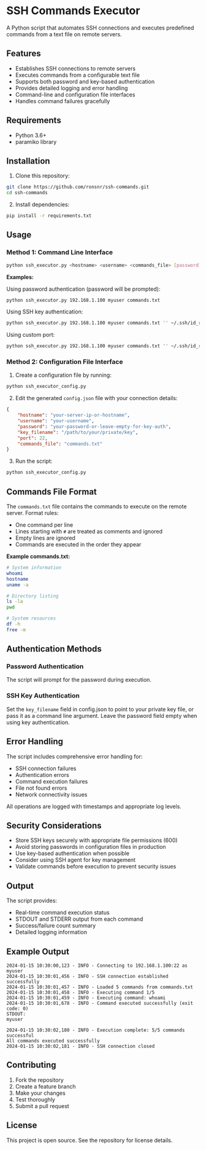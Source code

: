 # SSH Commands Executor

A Python script that automates SSH connections and executes predefined commands from a text file on remote servers.

## Features

- Establishes SSH connections to remote servers
- Executes commands from a configurable text file
- Supports both password and key-based authentication
- Provides detailed logging and error handling
- Command-line and configuration file interfaces
- Handles command failures gracefully

## Requirements

- Python 3.6+
- paramiko library

## Installation

1. Clone this repository:
```bash
git clone https://github.com/ronsnr/ssh-commands.git
cd ssh-commands
```

2. Install dependencies:
```bash
pip install -r requirements.txt
```

## Usage

### Method 1: Command Line Interface

```bash
python ssh_executor.py <hostname> <username> <commands_file> [password] [key_file] [port]
```

**Examples:**

Using password authentication (password will be prompted):
```bash
python ssh_executor.py 192.168.1.100 myuser commands.txt
```

Using SSH key authentication:
```bash
python ssh_executor.py 192.168.1.100 myuser commands.txt '' ~/.ssh/id_rsa
```

Using custom port:
```bash
python ssh_executor.py 192.168.1.100 myuser commands.txt '' ~/.ssh/id_rsa 2222
```

### Method 2: Configuration File Interface

1. Create a configuration file by running:
```bash
python ssh_executor_config.py
```

2. Edit the generated `config.json` file with your connection details:
```json
{
    "hostname": "your-server-ip-or-hostname",
    "username": "your-username",
    "password": "your-password-or-leave-empty-for-key-auth",
    "key_filename": "/path/to/your/private/key",
    "port": 22,
    "commands_file": "commands.txt"
}
```

3. Run the script:
```bash
python ssh_executor_config.py
```

## Commands File Format

The `commands.txt` file contains the commands to execute on the remote server. Format rules:

- One command per line
- Lines starting with `#` are treated as comments and ignored
- Empty lines are ignored
- Commands are executed in the order they appear

**Example commands.txt:**
```bash
# System information
whoami
hostname
uname -a

# Directory listing
ls -la
pwd

# System resources
df -h
free -m
```

## Authentication Methods

### Password Authentication
The script will prompt for the password during execution.

### SSH Key Authentication
Set the `key_filename` field in config.json to point to your private key file, or pass it as a command line argument. Leave the password field empty when using key authentication.

## Error Handling

The script includes comprehensive error handling for:

- SSH connection failures
- Authentication errors
- Command execution failures
- File not found errors
- Network connectivity issues

All operations are logged with timestamps and appropriate log levels.

## Security Considerations

- Store SSH keys securely with appropriate file permissions (600)
- Avoid storing passwords in configuration files in production
- Use key-based authentication when possible
- Consider using SSH agent for key management
- Validate commands before execution to prevent security issues

## Output

The script provides:

- Real-time command execution status
- STDOUT and STDERR output from each command
- Success/failure count summary
- Detailed logging information

## Example Output

```
2024-01-15 10:30:00,123 - INFO - Connecting to 192.168.1.100:22 as myuser
2024-01-15 10:30:01,456 - INFO - SSH connection established successfully
2024-01-15 10:30:01,457 - INFO - Loaded 5 commands from commands.txt
2024-01-15 10:30:01,458 - INFO - Executing command 1/5
2024-01-15 10:30:01,459 - INFO - Executing command: whoami
2024-01-15 10:30:01,678 - INFO - Command executed successfully (exit code: 0)
STDOUT:
myuser

2024-01-15 10:30:02,180 - INFO - Execution complete: 5/5 commands successful
All commands executed successfully
2024-01-15 10:30:02,181 - INFO - SSH connection closed
```

## Contributing

1. Fork the repository
2. Create a feature branch
3. Make your changes
4. Test thoroughly
5. Submit a pull request

## License

This project is open source. See the repository for license details.